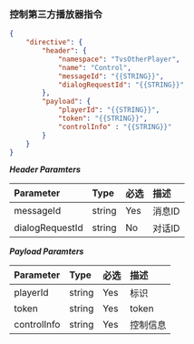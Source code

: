 ### 控制第三方播放器指令
```json
{
    "directive": {
        "header": {
            "namespace": "TvsOtherPlayer",
            "name": "Control",
            "messageId": "{{STRING}}",
            "dialogRequestId": "{{STRING}}"
        },
        "payload": {
            "playerId": "{{STRING}}",
            "token": "{{STRING}}",
            "controlInfo" : "{{STRING}}"
        }
    }
}    
```

***Header Paramters***

|    Parameter            |    Type        |    必选    |    描述                            |
|    :-------------------    |    :--------    |    :-----    |    :-----------------------------    |
|    messageId            |    string    |    Yes    |    消息ID                        |
|    dialogRequestId    |    string    |    No    |    对话ID                        |

***Payload Paramters***

|    Parameter                    |    Type        |    必选    |    描述                    |
|    :---------------------------    |    :--------    |    :-----    |    :--------------------    |
|    playerId                        |    string    |    Yes    |    标识                    |
|    token                        |    string    |    Yes    |    token                |
|    controlInfo                    |    string    |    Yes    |    控制信息            |